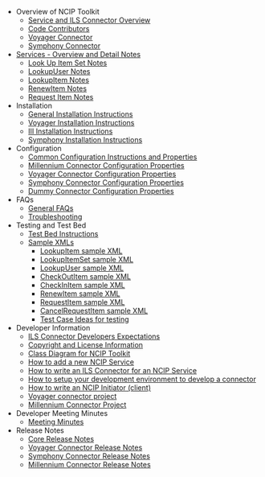   * Overview of NCIP Toolkit
    * [Service and ILS Connector Overview](DriverSummary.md)
    * [Code Contributors](CodeContributors.md)
    * [Voyager Connector](VoyagerConnector.md)
    * [Symphony Connector](SymphonyConnector.md)
  * [Services - Overview and Detail Notes](ServiceDetails.md)
    * [Look Up Item Set Notes ](LookupItemSet.md)
    * [LookupUser Notes](lookupUserNotes.md)
    * [LookupItem Notes](lookupItemNotes.md)
    * [RenewItem Notes](renewItemNotes.md)
    * [Request Item Notes](requestItemNotes.md)
  * Installation
    * [General Installation Instructions](CoreInstallation.md)
    * [Voyager Installation Instructions](VoyagerInstallation.md)
    * [III Installation Instructions](IiiInstallation.md)
    * [Symphony Installation Instructions](SymphonyInstallation.md)
  * Configuration
    * [Common Configuration Instructions and Properties](GeneralConfiguration.md)
    * [Millennium Connector Configuration Properties](MillenniumConfiguration.md)
    * [Voyager Connector Configuration Properties](VoyagerConfiguration.md)
    * [Symphony Connector Configuration Properties](SymphonyConfiguration.md)
    * [Dummy Connector Configuration Properties](DummyConfiguration.md)
  * FAQs
    * [General FAQs](GeneralFAQ.md)
    * [Troubleshooting](TroubleshootingFAQs.md)
  * Testing and Test Bed
    * [Test Bed Instructions](TestBed.md)
    * [Sample XMLs](SampleXML.md)
      * [LookupItem sample XML](lookupItem.md)
      * [LookupItemSet sample XML](lookupItemSet.md)
      * [LookupUser sample XML](lookupUser.md)
      * [CheckOutItem sample XML](checkOutItem.md)
      * [CheckInItem sample XML](checkInItem.md)
      * [RenewItem sample XML](renewItem.md)
      * [RequestItem sample XML](requestItem.md)
      * [CancelRequestItem sample XML](cancelRequestItem.md)
      * [Test Case Ideas for testing](TestCases.md)
  * Developer Information
    * [ILS Connector Developers Expectations](ConnectorExpectations.md)
    * [Copyright and License Information](CopyRight.md)
    * [Class Diagram for NCIP Toolkit](ClassDiagram.md)
    * [How to add a new NCIP Service](AddService.md)
    * [How to write an ILS Connector for an NCIP Service](WriteConnector.md)
    * [How to setup your development environment to develop a connector](DevEnvironmentInstall.md)
    * [How to write an NCIP Initiator (client)](WriteNCIPInitiator.md)
    * [Voyager connector project](ConnectorStatus.md)
    * [Millennium Connector Project](MillenniumConnectorProject.md)
  * Developer Meeting Minutes
    * [Meeting Minutes](MeetingMinutes.md)
  * Release Notes
    * [Core Release Notes](CoreReleaseNotes.md)
    * [Voyager Connector Release Notes](VoyagerReleaseNotes.md)
    * [Symphony Connector Release Notes](symphonyreleasenotes.md)
    * [Millennium Connector Release Notes](MillenniumReleaseNotes.md)